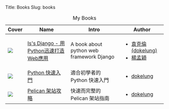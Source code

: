Title: Books
Slug: books

<table class="uk-table uk-table-striped">
    <caption> My Books </caption>
    <thead>
    <tr>
        <th> Cover </th>
        <th> Name </th>
        <th> Intro </th>
        <th> Author </th>
    </tr>
    </thead>
    <tbody>
        <tr>
            <td><img class="uk-thumbnail uk-thumbnail-small uk-align-center" src="http://dokelung.me/images/its_django.jpg"></td>
            <td><a href="https://github.com/its-django/mysite/wiki"> Is's Django - 用Python迅速打造Web應用 </a></td>
            <td> A book about python web framework Django </td>
            <td>
                <ul>
                    <li><a href="http://dokelung.me/pages/about-me/"> 袁克倫(dokelung) </a></li>
                    <li><a href="https://github.com/myyang"> 楊孟穎 </a></li>
                </ul>
            </td>
        </tr>
        <tr>
            <td><img class="uk-thumbnail uk-thumbnail-small uk-align-center" src="http://dokelung.me/images/python_quickstart.jpg"></td>
            <td><a href="https://www.gitbook.com/book/dokelung/dokelung-python-quickstart/details"> Python 快速入門 </a></td>
            <td> 適合初學者的 Python 快速入門 </td>
            <td>
                <ul>
                    <li><a href="http://dokelung.me/pages/about-me/"> dokelung </a></li>
                </ul>
            </td>
        </tr>
        <tr>
            <td><img class="uk-thumbnail uk-thumbnail-small uk-align-center" src="http://dokelung.me/images/pelican_guide.jpg"></td>
            <td><a href="https://www.gitbook.com/book/dokelung/dokelung-pelican-guide/details"> Pelican 架站攻略 </a></td>
            <td> 快速而完整的 Pelican 架站指南 </td>
            <td>
                <ul>
                    <li><a href="http://dokelung.me/pages/about-me/"> dokelung </a></li>
                </ul>
            </td>
        </tr>
    </tbody>
</table>